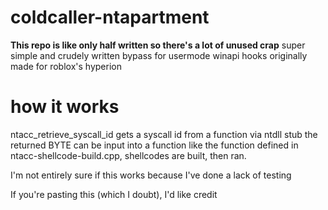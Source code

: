 # coldcaller-ntapartment
**This repo is like only half written so there's a lot of unused crap**
super simple and crudely written bypass for usermode winapi hooks
originally made for roblox's hyperion
# how it works
ntacc_retrieve_syscall_id gets a syscall id from a function via ntdll stub
the returned BYTE can be input into a function like the function defined in ntacc-shellcode-build.cpp, shellcodes are built, then ran.

I'm not entirely sure if this works because I've done a lack of testing

If you're pasting this (which I doubt), I'd like credit
